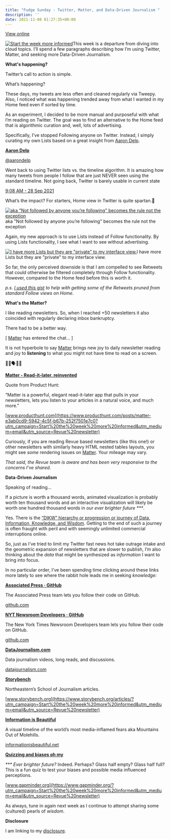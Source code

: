 ```yaml
---
title: "Fudge Sunday - Twitter, Matter, and Data-Driven Journalism "
description: ''
date: 2021-11-08 01:27:35+00:00
---
```


[View online](https://sunday.fudge.org/issues/fudge-sunday-twitter-matter-and-data-driven-journalism-836999?utm_campaign=Issue&utm_content=view_in_browser&utm_medium=email&utm_source=Start+the+week+more+informed)

[![Start the week more informed](https://cuthrell.com/favicon.png "Start the week more informed")](https://cuthrell.com/favicon.png)This week is a departure from diving into cloud topics. I’ll spend a few paragraphs describing how I’m using Twitter, Matter, and seeking more Data-Driven Journalism.

 **What's happening?**

Twitter’s call to action is simple.

What’s happening?

These days, my tweets are less often and cleaned regularly via Tweepy. Also, I noticed what was happening trended away from what I wanted in my Home feed even if sorted by time.

As an experiment, I decided to be more manual and purposeful with what I’m reading on Twitter. The goal was to find an alternative to the Home feed that is algorithmic curation and, well, lots of advertising.

Specifically, I’ve stopped Following anyone on Twitter. Instead, I simply curating my own Lists based on a great insight from [Aaron Delp](https://twitter.com/aarondelp/status/1442838630943313921?utm_campaign=Start%20the%20week%20more%20informed&utm_medium=email&utm_source=Revue%20newsletter).

**[Aaron Delp](https://twitter.com/aarondelp/status/1442838630943313921)**

[@aarondelp](https://twitter.com/aarondelp/status/1442838630943313921)

Went back to using Twitter lists vs. the timeline algorithm. It is amazing how many tweets from people I follow that are just NEVER seen using the standard timeline. Not going back, Twitter is barely usable in current state

 [9:08 AM - 28 Sep 2021](https://twitter.com/aarondelp/status/1442838630943313921)

What’s the impact? For starters, Home view in Twitter is quite spartan.🤣

[![aka "Not followed by anyone you’re following" becomes the rule not the exception](https://cuthrell.com/favicon.png "aka \"Not followed by anyone you’re following\" becomes the rule not the exception")](https://cuthrell.com/favicon.png)aka "Not followed by anyone you’re following" becomes the rule not the exception

Again, my new approach is to use Lists instead of Follow functionality. By using Lists functionality, I see what I want to see without advertising.

[![I have more Lists but they are "private" to my interface view.](https://cuthrell.com/favicon.png "I have more Lists but they are \"private\" to my interface view.")](https://cuthrell.com/favicon.png)I have more Lists but they are "private" to my interface view.

So far, the only perceived downside is that I am compelled to see Retweets that could otherwise be filtered completely through Follow functionality. However, compared to the Home feed before this is worth it.

*p.s. [I used this gist](https://gist.github.com/JayCuthrell/59c2de1ae1381d96982decb5c61dd545?utm_campaign=Start%20the%20week%20more%20informed&utm_medium=email&utm_source=Revue%20newsletter) to help with getting some of the Retweets pruned from standard Follow views on Home.*

 **What's the Matter?**

I like reading newsletters. So, when I reached +50 newsletters it also coincided with regularly declaring inbox bankruptcy.

There had to be a better way.

[ [Matter](https://www.producthunt.com/posts/matter-e3ab0cd9-5942-4c5f-b67b-252f7501e7c0?utm_campaign=Start%20the%20week%20more%20informed&utm_medium=email&utm_source=Revue%20newsletter) has entered the chat… ]

It is not hyperbole to say [Matter](https://www.producthunt.com/posts/matter-e3ab0cd9-5942-4c5f-b67b-252f7501e7c0?utm_campaign=Start%20the%20week%20more%20informed&utm_medium=email&utm_source=Revue%20newsletter) brings new joy to daily newsletter reading and joy to **listening** to what you might not have time to read on a screen.

📖📱🗣🙏🙌

**[Matter - Read-it-later, reinvented](https://www.producthunt.com/posts/matter-e3ab0cd9-5942-4c5f-b67b-252f7501e7c0?utm_campaign=Start%20the%20week%20more%20informed&utm_medium=email&utm_source=Revue%20newsletter)**

Quote from Product Hunt:

“Matter is a powerful, elegant read-it-later app that pulls in your newsletters, lets you listen to your articles in a natural voice, and much more.”

[www.producthunt.com](https://www.producthunt.com/posts/matter-e3ab0cd9-5942-4c5f-b67b-252f7501e7c0?utm_campaign=Start%20the%20week%20more%20informed&utm_medium=email&utm_source=Revue%20newsletter)

Curiously, if you are reading Revue based newsletters (like this one!) or other newsletters with similarly heavy HTML nested tables layouts, you might see *some* rendering issues on [Matter](https://www.producthunt.com/posts/matter-e3ab0cd9-5942-4c5f-b67b-252f7501e7c0?utm_campaign=Start%20the%20week%20more%20informed&utm_medium=email&utm_source=Revue%20newsletter). Your mileage may vary.

*That said, the Revue team is aware and has been very responsive to the concerns I’ve shared.*

 **Data-Driven Journalism**

Speaking of reading…

If a picture is worth a thousand words, animated visualization is probably worth ten thousand words and an interactive visualization will likely be worth one hundred thousand words in our *ever brighter future \*\*\**.

Yes. There is the [“DIKW” hierarchy or progression or journey of Data, Information, Knowledge, and Wisdom](https://www.youtube.com/watch?t=49s&utm_campaign=Start%20the%20week%20more%20informed&utm_medium=email&utm_source=Revue%20newsletter&v=io6QdGcoWMU). Getting to the end of such a journey is often fraught with peril and with seemingly unlimited commercial interruptions online.

So, just as I’ve tried to limit my Twitter fast news hot take outrage intake and the geometric expansion of newsletters that are slower to publish, I’m also thinking about the *data* that might be synthesized as *information* I want to bring into focus.

In no particular order, I’ve been spending time clicking around these links more lately to see where the rabbit hole leads me in seeking *knowledge*:

**[Associated Press · GitHub](https://github.com/associatedpress?utm_campaign=Start%20the%20week%20more%20informed&utm_medium=email&utm_source=Revue%20newsletter)**

The Associated Press team lets you follow their code on GitHub.

[github.com](https://github.com/associatedpress?utm_campaign=Start%20the%20week%20more%20informed&utm_medium=email&utm_source=Revue%20newsletter)

**[NYT Newsroom Developers · GitHub](https://github.com/newsdev?utm_campaign=Start%20the%20week%20more%20informed&utm_medium=email&utm_source=Revue%20newsletter)**

The New York Times Newsroom Developers team lets you follow their code on GitHub.

[github.com](https://github.com/newsdev?utm_campaign=Start%20the%20week%20more%20informed&utm_medium=email&utm_source=Revue%20newsletter)

**[DataJournalism.com](https://datajournalism.com/read?utm_campaign=Start%20the%20week%20more%20informed&utm_medium=email&utm_source=Revue%20newsletter)**

Data journalism videos, long reads, and discussions.

[datajournalism.com](https://datajournalism.com/read?utm_campaign=Start%20the%20week%20more%20informed&utm_medium=email&utm_source=Revue%20newsletter)

**[Storybench](https://www.storybench.org/articles/?utm_campaign=Start%20the%20week%20more%20informed&utm_medium=email&utm_source=Revue%20newsletter)**

Northeastern’s School of Journalism articles.

[www.storybench.org](https://www.storybench.org/articles/?utm_campaign=Start%20the%20week%20more%20informed&utm_medium=email&utm_source=Revue%20newsletter)

**[Information is Beautiful](https://informationisbeautiful.net/visualizations/mountains-out-of-molehills/?utm_campaign=Start%20the%20week%20more%20informed&utm_medium=email&utm_source=Revue%20newsletter)**

A visual timeline of the world’s most media-inflamed fears aka Mountains Out of Molehills.

[informationisbeautiful.net](https://informationisbeautiful.net/visualizations/mountains-out-of-molehills/?utm_campaign=Start%20the%20week%20more%20informed&utm_medium=email&utm_source=Revue%20newsletter)

**[Quizzing and biases oh my](https://www.gapminder.org/?utm_campaign=Start%20the%20week%20more%20informed&utm_medium=email&utm_source=Revue%20newsletter)**

*\*\*\* Ever brighter future?* Indeed. Perhaps? Glass half empty? Glass half full? This is a fun quiz to test your biases and possible media influenced perceptions.

[www.gapminder.org](https://www.gapminder.org/?utm_campaign=Start%20the%20week%20more%20informed&utm_medium=email&utm_source=Revue%20newsletter)

As always, tune in again next week as I continue to attempt sharing some (cultured) pearls of *wisdom*.

 **Disclosure**

I am linking to my [disclosure](https://jaycuthrell.com/disclosure/?utm_campaign=Fudge%20Sunday&utm_medium=email&utm_source=Revue%20newsletter).

